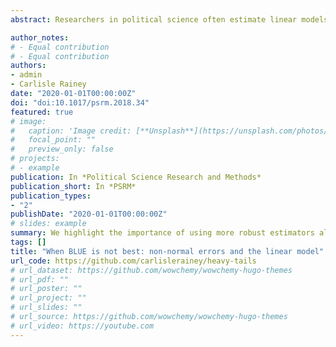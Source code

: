 ```yaml
---
abstract: Researchers in political science often estimate linear models of continuous outcomes using least squares. While it is well known that least-squares estimates are sensitive to single, unusual data points, this knowledge has not led to careful practices when using least-squares estimators. Using statistical theory and Monte Carlo simulations, we highlight the importance of using more robust estimators along with variable transformations. We also discuss several approaches to detect, summarize, and communicate the influence of particular data points.

author_notes:
# - Equal contribution
# - Equal contribution
authors:
- admin
- Carlisle Rainey
date: "2020-01-01T00:00:00Z"
doi: "doi:10.1017/psrm.2018.34"
featured: true
# image:
#   caption: 'Image credit: [**Unsplash**](https://unsplash.com/photos/pLCdAaMFLTE)'
#   focal_point: ""
#   preview_only: false
# projects:
# - example
publication: In *Political Science Research and Methods*
publication_short: In *PSRM*
publication_types:
- "2"
publishDate: "2020-01-01T00:00:00Z"
# slides: example
summary: We highlight the importance of using more robust estimators along with variable transformations.
tags: []
title: "When BLUE is not best: non-normal errors and the linear model"
url_code: https://github.com/carlislerainey/heavy-tails
# url_dataset: https://github.com/wowchemy/wowchemy-hugo-themes
# url_pdf: ""
# url_poster: ""
# url_project: ""
# url_slides: ""
# url_source: https://github.com/wowchemy/wowchemy-hugo-themes
# url_video: https://youtube.com
---
```


